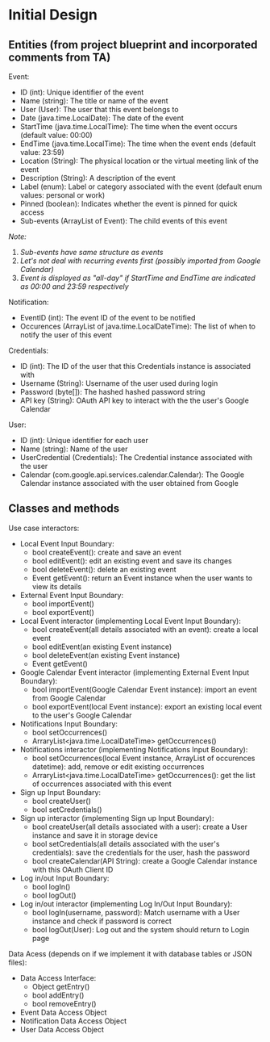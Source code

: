 # Initial Design
## Entities (from project blueprint and incorporated comments from TA)
Event: 
- ID (int): Unique identifier of the event
- Name (string): The title or name of the event
- User (User): The user that this event belongs to
- Date (java.time.LocalDate): The date of the event
- StartTime (java.time.LocalTime): The time when the event occurs (default value: 00:00)
- EndTime (java.time.LocalTime): The time when the event ends (default value: 23:59)
- Location (String): The physical location or the virtual meeting link of the event
- Description (String): A description of the event
- Label (enum): Label or category associated with the event (default enum values: personal or work)
- Pinned (boolean): Indicates whether the event is pinned for quick access
- Sub-events (ArrayList of Event): The child events of this event

*Note:* 
1) *Sub-events have same structure as events*
2) *Let's not deal with recurring events first (possibly imported from Google Calendar)*
3) *Event is displayed as "all-day" if StartTime and EndTime are indicated as 00:00 and 23:59 respectively*

Notification:
- EventID (int): The event ID of the event to be notified
- Occurences (ArrayList of java.time.LocalDateTime): The list of when to notify the user of this event

Credentials:
- ID (int): The ID of the user that this Credentials instance is associated with
- Username (String): Username of the user used during login
- Password (byte[]): The hashed hashed password string
- API key (String): OAuth API key to interact with the the user's Google Calendar

User:
- ID (int): Unique identifier for each user
- Name (string): Name of the user 
- UserCredential (Credentials): The Credential instance associated with the user
- Calendar (com.google.api.services.calendar.Calendar): The Google Calendar instance associated with the user obtained from Google

## Classes and methods
Use case interactors:
- Local Event Input Boundary:
  - bool createEvent(): create and save an event
  - bool editEvent(): edit an existing event and save its changes
  - bool deleteEvent(): delete an existing event
  - Event getEvent(): return an Event instance when the user wants to view its details
- External Event Input Boundary:
  - bool importEvent()
  - bool exportEvent()
- Local Event interactor (implementing Local Event Input Boundary):
  - bool createEvent(all details associated with an event): create a local event
  - bool editEvent(an existing Event instance)
  - bool deleteEvent(an existing Event instance)
  - Event getEvent()
- Google Calendar Event interactor (implementing External Event Input Boundary):
  - bool importEvent(Google Calendar Event instance): import an event from Google Calendar
  - bool exportEvent(local Event instance): export an existing local event to the user's Google Calendar
- Notifications Input Boundary:
  - bool setOccurrences()
  - ArraryList<java.time.LocalDateTime> getOccurrences()
- Notifications interactor (implementing Notifications Input Boundary):
  - bool setOccurrences(local Event instance, ArrayList of occurences datetime): add, remove or edit existing occurrences
  - ArraryList<java.time.LocalDateTime> getOccurrences(): get the list of occurrences associated with this event
- Sign up Input Boundary:
  - bool createUser()
  - bool setCredentials()
- Sign up interactor (implementing Sign up Input Boundary):
  - bool createUser(all details associated with a user): create a User instance and save it in storage device
  - bool setCredentials(all details associated with the user's credentials): save the credentials for the user, hash the password
  - bool createCalendar(API String): create a Google Calendar instance with this OAuth Client ID
- Log in/out Input Boundary:
  - bool logIn()
  - bool logOut()
- Log in/out interactor (implementing Log In/Out Input Boundary):
  - bool logIn(username, password): Match username with a User instance and check if password is correct
  - bool logOut(User): Log out and the system should return to Login page

Data Acess (depends on if we implement it with database tables or JSON files):
- Data Access Interface:
  - Object getEntry()
  - bool addEntry()
  - bool removeEntry()
- Event Data Access Object
- Notification Data Access Object
- User Data Access Object
